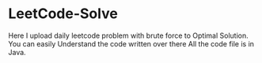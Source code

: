 # LeetCode-Solve
Here I upload daily leetcode problem with brute force 
to Optimal Solution. You can easily Understand the code written over there 
All the code file is in Java.
